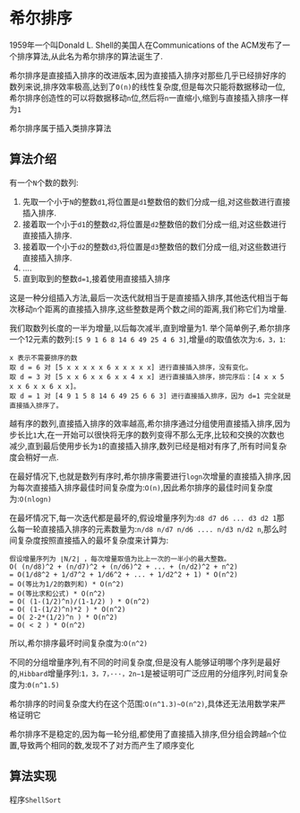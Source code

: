# 希尔排序
1959年一个叫Donald L. Shell的美国人在Communications of the ACM发布了一个排序算法,从此名为希尔排序的算法诞生了.

希尔排序是直接插入排序的改进版本,因为直接插入排序对那些几乎已经排好序的数列来说,排序效率极高,达到了`O(n)`的线性复杂度,但是每次只能将数据移动一位,希尔排序创造性的可以将数据移动`n`位,然后将`n`一直缩小,缩到与直接插入排序一样为`1`

希尔排序属于插入类排序算法

## 算法介绍
有一个`N`个数的数列:

1. 先取一个小于`N`的整数`d1`,将位置是`d1`整数倍的数们分成一组,对这些数进行直接插入排序.
2. 接着取一个小于`d1`的整数`d2`,将位置是`d2`整数倍的数们分成一组,对这些数进行直接插入排序.
3. 接着取一个小于`d2`的整数`d3`,将位置是`d3`整数倍的数们分成一组,对这些数进行直接插入排序.
4. ....
5. 直到取到的整数`d=1`,接着使用直接插入排序

这是一种分组插入方法,最后一次迭代就相当于是直接插入排序,其他迭代相当于每次移动`n`个距离的直接插入排序,这些整数是两个数之间的距离,我们称它们为增量.

我们取数列长度的一半为增量,以后每次减半,直到增量为1.
举个简单例子,希尔排序一个12元素的数列:`[5 9 1 6 8 14 6 49 25 4 6 3]`,增量`d`的取值依次为:`6，3，1`:
```
x 表示不需要排序的数
取 d = 6 对 [5 x x x x x 6 x x x x x] 进行直接插入排序，没有变化。
取 d = 3 对 [5 x x 6 x x 6 x x 4 x x] 进行直接插入排序，排完序后：[4 x x 5 x x 6 x x 6 x x]。
取 d = 1 对 [4 9 1 5 8 14 6 49 25 6 6 3] 进行直接插入排序，因为 d=1 完全就是直接插入排序了。
```

越有序的数列,直接插入排序的效率越高,希尔排序通过分组使用直接插入排序,因为步长比`1`大,在一开始可以很快将无序的数列变得不那么无序,比较和交换的次数也减少,直到最后使用步长为`1`的直接插入排序,数列已经是相对有序了,所有时间复杂度会稍好一点.

在最好情况下,也就是数列有序时,希尔排序需要进行`logn`次增量的直接插入排序,因为每次直接插入排序最佳时间复杂度为:`O(n)`,因此希尔排序的最佳时间复杂度为:`O(nlogn)`

在最坏情况下,每一次迭代都是最坏的,假设增量序列为:`d8 d7 d6 ... d3 d2 1`那么每一轮直接插入排序的元素数量为:`n/d8 n/d7 n/d6 .... n/d3 n/d2 n`,那么时间复杂度按照直接插入的最坏复杂度来计算为:
```
假设增量序列为 ⌊N/2⌋ ，每次增量取值为比上一次的一半小的最大整数。
O( (n/d8)^2 + (n/d7)^2 + (n/d6)^2 + ... + (n/d2)^2 + n^2)
= O(1/d8^2 + 1/d7^2 + 1/d6^2 + ... + 1/d2^2 + 1) * O(n^2)
= O(等比为1/2的数列和) * O(n^2)
= O(等比求和公式) * O(n^2)
= O( (1-(1/2)^n)/(1-1/2) ) * O(n^2)
= O( (1-(1/2)^n)*2 ) * O(n^2)
= O( 2-2*(1/2)^n ) * O(n^2)
= O( < 2 ) * O(n^2)
```

所以,希尔排序最坏时间复杂度为:`O(n^2)`

不同的分组增量序列,有不同的时间复杂度,但是没有人能够证明哪个序列是最好的,`Hibbard`增量序列:`1，3，7，···，2n−1`是被证明可广泛应用的分组序列,时间复杂度为:`Θ(n^1.5)`

希尔排序的时间复杂度大约在这个范围:`O(n^1.3)~O(n^2)`,具体还无法用数学来严格证明它

希尔排序不是稳定的,因为每一轮分组,都使用了直接插入排序,但分组会跨越`n`个位置,导致两个相同的数,发现不了对方而产生了顺序变化

## 算法实现
程序`ShellSort`